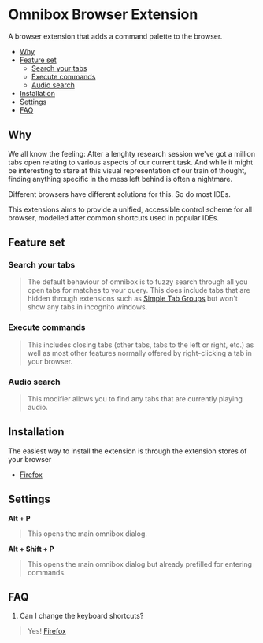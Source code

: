 # Omnibox Browser Extension

A browser extension that adds a command palette to the browser.

- [Why](#why)
- [Feature set](#feature-set)
  - [Search your tabs](#search-your-tabs)
  - [Execute commands](#execute-commands)
  - [Audio search](#audio-search)
- [Installation](#installation)
- [Settings](#settings)
- [FAQ](#faq)

## Why

We all know the feeling: After a lenghty research session we've got a million tabs open relating to various aspects of our current task. And while it might be interesting to stare at this visual representation of our train of thought, finding anything specific in the mess left behind is often a nightmare.

Different browsers have different solutions for this. So do most IDEs.

This extensions aims to provide a unified, accessible control scheme for all browser, modelled after common shortcuts used in popular IDEs.

## Feature set

### Search your tabs
> The default behaviour of omnibox is to fuzzy search through all you open tabs for matches to your query. This does include tabs that are hidden through extensions such as [Simple Tab Groups](https://github.com/Drive4ik/simple-tab-groups) but won't show any tabs in incognito windows.

### Execute commands
> This includes closing tabs (other tabs, tabs to the left or right, etc.) as well as most other features normally offered by right-clicking a tab in your browser.

### Audio search
> This modifier allows you to find any tabs that are currently playing audio.

## Installation

The easiest way to install the extension is through the extension stores of your browser

- [Firefox](https://addons.mozilla.org/en-US/firefox/addon/omnibox/)

## Settings

**Alt + P**
> This opens the main omnibox dialog.

**Alt + Shift + P**
> This opens the main omnibox dialog but already prefilled for entering commands.

## FAQ

1. Can I change the keyboard shortcuts?
> Yes! [Firefox](https://support.mozilla.org/en-US/kb/manage-extension-shortcuts-firefox)
